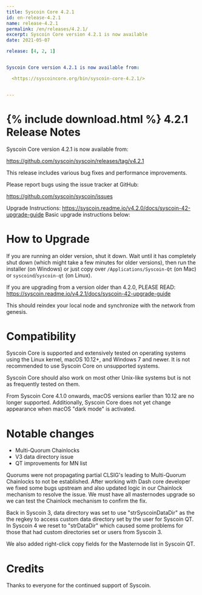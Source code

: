 ```yaml
---
title: Syscoin Core 4.2.1
id: en-release-4.2.1
name: release-4.2.1
permalink: /en/releases/4.2.1/
excerpt: Syscoin Core version 4.2.1 is now available
date: 2021-05-07

release: [4, 2, 1]


Syscoin Core version 4.2.1 is now available from:

  <https://syscoincore.org/bin/syscoin-core-4.2.1/>


---
```

{% include download.html %}
4.2.1 Release Notes
======================

Syscoin Core version 4.2.1 is now available from:

  <https://github.com/syscoin/syscoin/releases/tag/v4.2.1>

This release includes various bug fixes and performance improvements.

Please report bugs using the issue tracker at GitHub:

  <https://github.com/syscoin/syscoin/issues>


Upgrade Instructions: <https://syscoin.readme.io/v4.2.0/docs/syscoin-42-upgrade-guide>
Basic upgrade instructions below:

How to Upgrade
==============

If you are running an older version, shut it down. Wait until it has completely
shut down (which might take a few minutes for older versions), then run the
installer (on Windows) or just copy over `/Applications/Syscoin-Qt` (on Mac)
or `syscoind`/`syscoin-qt` (on Linux).

If you are upgrading from a version older than 4.2.0, PLEASE READ: <https://syscoin.readme.io/v4.2.1/docs/syscoin-42-upgrade-guide>

This should reindex your local node and synchronize with the network from genesis.

Compatibility
==============

Syscoin Core is supported and extensively tested on operating systems using
the Linux kernel, macOS 10.12+, and Windows 7 and newer. It is not recommended
to use Syscoin Core on unsupported systems.

Syscoin Core should also work on most other Unix-like systems but is not
as frequently tested on them.

From Syscoin Core 4.1.0 onwards, macOS versions earlier than 10.12 are no
longer supported. Additionally, Syscoin Core does not yet change appearance
when macOS "dark mode" is activated.

Notable changes
===============

-  Multi-Quorum Chainlocks
-  V3 data directory issue
-  QT improvements for MN list

Quorums were not propagating partial CLSIG's leading to Multi-Quorum Chainlocks to not be established. 
After working with Dash core developer we fixed some bugs upstream and also updated logic in our Chainlock mechanism to resolve the issue. 
We must have all masternodes upgrade so we can test the Chainlock mechanism to confirm the fix.

Back in Syscoin 3, data directory was set to use "strSyscoinDataDir" as the the regkey to access custom data directory set by the user for Syscoin QT.
In Syscoin 4 we reset to "strDataDir" which caused some problems for those that had custom directories set or users from Syscoin 3.

We also added right-click copy fields for the Masternode list in Syscoin QT.

Credits
=======

Thanks to everyone for the continued support of Syscoin.


